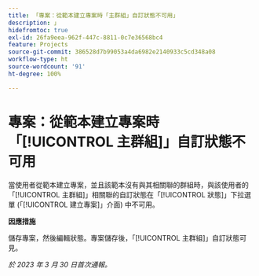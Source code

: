 ```yaml
---
title: 「專案：從範本建立專案時「主群組」自訂狀態不可用」
description: 」
hidefromtoc: true
exl-id: 26fa9eea-962f-447c-8811-0c7e36568bc4
feature: Projects
source-git-commit: 386528d7b99053a4da6982e2140933c5cd348a08
workflow-type: ht
source-wordcount: '91'
ht-degree: 100%

---
```


# 專案：從範本建立專案時「[!UICONTROL 主群組]」自訂狀態不可用

當使用者從範本建立專案，並且該範本沒有與其相關聯的群組時，與該使用者的「[!UICONTROL 主群組]」相關聯的自訂狀態在「[!UICONTROL 狀態]」下拉選單 (「[!UICONTROL 建立專案]」介面) 中不可用。

**因應措施**

儲存專案，然後編輯狀態。專案儲存後，「[!UICONTROL 主群組]」自訂狀態可見。

_於 2023 年 3 月 30 日首次通報。_
